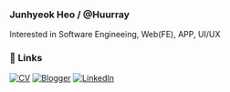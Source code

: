 ### Junhyeok Heo  /  @Huurray
Interested in Software Engineeing, Web(FE), APP, UI/UX

### 📡 Links
[![CV](https://img.shields.io/badge/CV-%23white.svg?style=for-the-badge&logo=notion&logoColor=white)](https://www.notion.so/CV-cb10e79133b44b63a72ec62cfa5846c7)
[![Blogger](https://img.shields.io/badge/Blogger-FF5722?style=for-the-badge&logo=blogger&logoColor=white)](https://velog.io/@huurray)
[![LinkedIn](https://img.shields.io/badge/linkedin-%230077B5.svg?style=for-the-badge&logo=linkedin&logoColor=white)](https://www.linkedin.com/in/junhyeok-heo-14b359201/)
